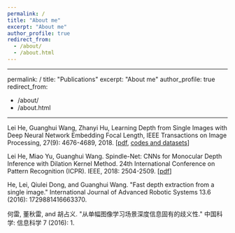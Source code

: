 ```yaml
---
permalink: /
title: "About me"
excerpt: "About me"
author_profile: true
redirect_from: 
  - /about/
  - /about.html
---
```


---
permalink: /
title: "Publications"
excerpt: "About me"
author_profile: true
redirect_from: 
  - /about/
  - /about.html
---

Lei He, Guanghui Wang, Zhanyi Hu, Learning Depth from Single Images with Deep Neural Network Embedding Focal Length, IEEE Transactions on Image Processing, 27(9): 4676-4689, 2018. [[pdf](https://arxiv.org/abs/1803.10039), [codes and datasets](https://pan.baidu.com/s/1YVjMPTbYgUsphoSWPifJkQ)]

Lei He, Miao Yu, Guanghui Wang. Spindle-Net: CNNs for Monocular Depth Inference with Dilation Kernel Method. 24th International Conference on Pattern Recognition (ICPR). IEEE, 2018: 2504-2509. [[pdf](http://leiup.github.io/files/Spindle-Net.pdf)]

He, Lei, Qiulei Dong, and Guanghui Wang. "Fast depth extraction from a single image." International Journal of Advanced Robotic Systems 13.6 (2016): 1729881416663370.

何雷, 董秋雷, and 胡占义. "从单幅图像学习场景深度信息固有的歧义性." 中国科学: 信息科学 7 (2016): 1.
